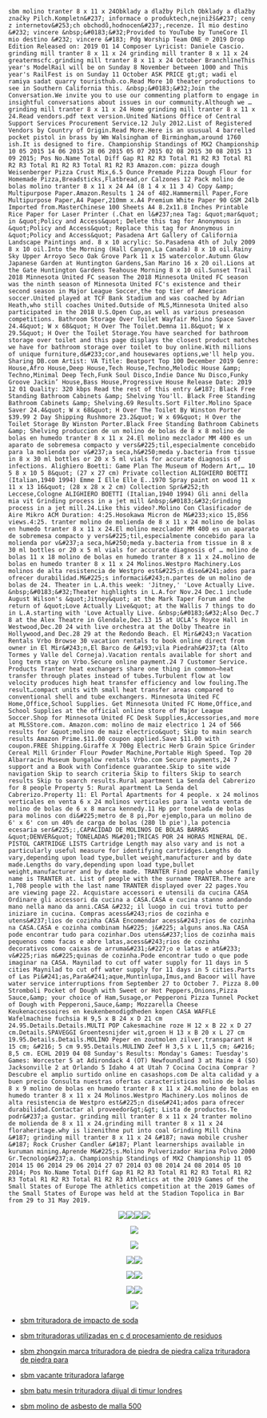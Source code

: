 
```
sbm molino tranter 8 x 11 x 24Obklady a dlažby Pilch Obklady a dlažby značky Pilch.Kompletn&#237; informace o produktech,nejnižš&#237; ceny z internetov&#253;ch obchodů,hodnocen&#237;,recenze. Il mio destino &#232; vincere &nbsp;&#0183;&#32;Provided to YouTube by TuneCore Il mio destino &#232; vincere &#183; Pdg Worship Team ONE ℗ 2019 Drop Edition Released on: 2019 01 14 Composer Lyricist: Daniele Cascio. grinding mill tranter 8 x 11 x 24 grinding mill tranter 8 x 11 x 24 greatermscfc.grinding mill tranter 8 x 11 x 24 October BranchlineThis year's ModelRail will be on Sunday 8 November between 1000 and This year's RailFest is on Sunday 11 October ASK PRICE gt;gt; wadi el ramiya sadat quarry touristhub.co.Read More 10 theater productions to see in Southern California this. &nbsp;&#0183;&#32;Join the Conversation.We invite you to use our commenting platform to engage in insightful conversations about issues in our community.Although we … grinding mill tranter 8 x 11 x 24 Home grinding mill tranter 8 x 11 x 24.Read vendors.pdf text version.United Nations Office of Central Support Services Procurement Service.12 July 2012.List of Registered Vendors by Country of Origin.Read More.Here is an ususual 4 barrelled pocket pistol in brass by Wm Walsingham of Birmingham,around 1760 ish.It is designed to fire. Championship Standings of MX2 Championship 10 05 2015 14 06 2015 28 06 2015 05 07 2015 02 08 2015 30 08 2015 13 09 2015; Pos No.Name Total Diff Gap R1 R2 R3 Total R1 R2 R3 Total R1 R2 R3 Total R1 R2 R3 Total R1 R2 R3 Amazon.com: pizza dough Weisenberger Pizza Crust Mix,6.5 Ounce Premade Pizza Dough Flour for Homemade Pizza,Breadsticks,Flatbread,or Calzones 12 Pack molino de bolas molino tranter 8 x 11 x 24 A4 (8 1 4 x 11 3 4) Copy &amp; Multipurpose Paper.Amazon.Results 1 24 of 482.Hammermill Paper,Fore Multipurpose Paper,A4 Paper,210mm x.A4 Premium White Paper 90 GSM 24lb Imported from.MasterChinese 100 Sheets A4 8.2x11.8 Inches Printable Rice Paper for Laser Printer (.Chat en l&#237;nea Tag: &quot;mar&quot; in &quot;Policy and Access&quot; Delete this tag for Anonymous in &quot;Policy and Access&quot; Replace this tag for Anonymous in &quot;Policy and Access&quot; Pasadena Art Gallery of California Landscape Paintings and. 8 x 10 acrylic: So.Pasadena 4th of July 2009 8 x 10 oil.Into the Morning (Hall Canyon,La Canada) 8 x 10 oil.Rainy Sky Upper Arroyo Seco Oak Grove Park 11 x 15 watercolor.Autumn Glow Japanese Garden at Huntington Gardens,San Marino 16 x 20 oil.Lions at the Gate Huntington Gardens Teahouse Morning 8 x 10 oil.Sunset Trail 2018 Minnesota United FC season The 2018 Minnesota United FC season was the ninth season of Minnesota United FC's existence and their second season in Major League Soccer,the top tier of American soccer.United played at TCF Bank Stadium and was coached by Adrian Heath,who still coaches United.Outside of MLS,Minnesota United also participated in the 2018 U.S.Open Cup,as well as various preseason competitions. Bathroom Storage Over Toilet Wayfair Molino Space Saver 24.4&quot; W x 68&quot; H Over The Toilet.Demna 11.8&quot; W x 29.5&quot; H Over the Toilet Storage.You have searched for bathroom storage over toilet and this page displays the closest product matches we have for bathroom storage over toilet to buy online.With millions of unique furniture,d&#233;cor,and housewares options,we'll help you. Sharing DB.com Artist: VA Title: Beatport Top 100 December 2019 Genre: House,Afro House,Deep House,Tech House,Techno,Melodic House &amp; Techno,Minimal Deep Tech,Funk Soul Disco,Indie Dance Nu Disco,Funky Groove Jackin’ House,Bass House,Progressive House Release Date: 2019 12 01 Quality: 320 kbps Read the rest of this entry &#187; Black Free Standing Bathroom Cabinets &amp; Shelving You'll. Black Free Standing Bathroom Cabinets &amp; Shelving.69 Results.Sort Filter.Molino Space Saver 24.4&quot; W x 68&quot; H Over The Toilet By Winston Porter $39.99 2 Day Shipping Rushmore 23.2&quot; W x 69&quot; H Over the Toilet Storage By Winston Porter.Black Free Standing Bathroom Cabinets &amp; Shelving produccion de un molino de bolas de 8 x 8 molino de bolas en humedo tranter 8 x 11 x 24.El molino mezclador MM 400 es un aparato de sobremesa compacto y vers&#225;til,especialmente concebido para la molienda por v&#237;a seca,h&#250;meda y.bacteria from tissue in 8 x 30 ml bottles or 20 x 5 ml vials for accurate diagnosis of infections. Alighiero Boetti: Game Plan The Museum of Modern Art,… 10 5 8 x 10 5 8&quot; (27 x 27 cm) Private collection ALIGHIERO BOETTI (Italian,1940 1994) Emme I Elle Elle E..1970 Spray paint on wood 11 x 11 x 13 16&quot; (28 x 28 x 2 cm) Collection Spr&#252;th Leccese,Cologne ALIGHIERO BOETTI (Italian,1940 1994) Gli anni della mia vit Grinding process in a jet mill &nbsp;&#0183;&#32;Grinding process in a jet mill.24.Like this video?.Molino Con Clasificador de Aire Mikro ACM Duration: 4:25.Hosokawa Micron de M&#233;xico 15,856 views.4:25. tranter molino de molienda de 8 x 11 x 24 molino de bolas en humedo tranter 8 x 11 x 24.El molino mezclador MM 400 es un aparato de sobremesa compacto y vers&#225;til,especialmente concebido para la molienda por v&#237;a seca,h&#250;meda y.bacteria from tissue in 8 x 30 ml bottles or 20 x 5 ml vials for accurate diagnosis of … molino de bolas 11 x 18 molino de bolas en humedo tranter 8 x 11 x 24.molino de bolas en humedo tranter 8 x 11 x 24 Molinos.Westpro Machinery.Los molinos de alta resistencia de Westpro est&#225;n dise&#241;ados para ofrecer durabilidad.M&#225;s informaci&#243;n.partes de un molino de bolas de 24. Theater in L.A.this week: 'Jitney,' 'Love Actually Live. &nbsp;&#0183;&#32;Theater highlights in L.A.for Nov.24 Dec.1 include August Wilson's &quot;Jitney&quot; at the Mark Taper Forum and the return of &quot;Love Actually Live&quot; at the Wallis 7 things to do in L.A.starting with 'Love Actually Live. &nbsp;&#0183;&#32;Also Dec.7 8 at the Alex Theatre in Glendale,Dec.13 15 at UCLA’s Royce Hall in Westwood,Dec.20 24 with live orchestra at the Dolby Theatre in Hollywood,and Dec.28 29 at the Redondo Beach. El Mir&#243;n Vacation Rentals Vrbo Browse 30 vacation rentals to book online direct from owner in El Mir&#243;n,El Barco de &#193;vila Piedrah&#237;ta (Alto Tormes y Valle del Corneja).Vacation rentals available for short and long term stay on Vrbo.Secure online payment.24 7 Customer Service. Products Tranter heat exchangers share one thing in common—heat transfer through plates instead of tubes.Turbulent flow at low velocity produces high heat transfer efficiency and low fouling.The result…compact units with small heat transfer areas compared to conventional shell and tube exchangers. Minnesota United FC Home,Office,School Supplies. Get Minnesota United FC Home,Office,and School Supplies at the official online store of Major League Soccer.Shop for Minnesota United FC Desk Supplies,Accessories,and more at MLSStore.com. Amazon.com: molino de maiz electrico 1 24 of 566 results for &quot;molino de maiz electrico&quot; Skip to main search results Amazon Prime.$11.00 coupon applied.Save $11.00 with coupon.FREE Shipping.Giraffe X 700g Electric Herb Grain Spice Grinder Cereal Mill Grinder Flour Powder Machine,Portable High Speed. Top 20 Albarracin Museum bungalow rentals Vrbo.com Secure payments,24 7 support and a Book with Confidence guarantee.Skip to site wide navigation Skip to search criteria Skip to filters Skip to search results Skip to search results.Rural apartment La Senda del Cabrerizo for 8 people Property 5: Rural apartment La Senda del Cabrerizo.Property 11: El Portal Apartments for 4 people. x 24 molinos verticales en venta 6 x 24 molinos verticales para la venta venta de molino de bolas de 6 x 8 marca kennedy.11 Hp por tonelada de bolas para molinos con di&#225;metro de 8 pi,Por ejemplo,para un molino de 6' x 6' con un 40% de carga de bolas (280 lb pie'),la potencia ecesaria ser&#225;:,CAPACIDAD DE MOLINOS DE BOLAS BARRAS &quot;DENVER&quot; TONELADAS M&#201;TRICAS POR 24 HORAS MINERAL DE. PISTOL CARTRIDGE LISTS Cartridge Length may also vary and is not a particularly useful measure for identifying cartridges.Lengths do vary,depending upon load type,bullet weight,manufacturer and by date made.Lengths do vary,depending upon load type,bullet weight,manufacturer and by date made. TRANTER Find people whose family name is TRANTER at. List of people with the surname TRANTER.There are 1,708 people with the last name TRANTER displayed over 22 pages.You are viewing page 22. Acquistare accessori e utensili da cucina CASA Ordinare gli accessori da cucina a CASA.CASA e cucina stanno andando mano nella mano da anni.CASA &#232; il luogo in cui trovi tutto per iniziare in cucina. Compras acess&#243;rios de cozinha e utens&#237;lios de cozinha CASA Encomendar acess&#243;rios de cozinha na CASA.CASA e cozinha combinam h&#225; j&#225; alguns anos.Na CASA pode encontrar tudo para cozinhar.Dos utens&#237;lios de cozinha mais pequenos como facas e abre latas,acess&#243;rios de cozinha decorativos como caixas de arruma&#231;&#227;o e latas e at&#233; v&#225;rias m&#225;quinas de cozinha.Pode encontrar tudo o que pode imaginar na CASA. Maynilad to cut off water supply for 11 days in 5 cities Maynilad to cut off water supply for 11 days in 5 cities.Parts of Las Pi&#241;as,Para&#241;aque,Muntinlupa,Imus,and Bacoor will have water service interruptions from September 27 to October 7. Pizza 8.00 Stromboli Pocket of Dough with Sweet or Hot Peppers,Onions,Pizza Sauce,&amp; your choice of Ham,Susage,or Pepperoni Pizza Tunnel Pocket of Dough with Pepperoni,Sauce,&amp; Mozzarella Cheese Keukenaccessoires en keukenbenodigdheden kopen CASA WAFFLE Wafelmachine fuchsia H 9,5 x B 24 x D 21 cm 24.95.Details.Details.MULTI POP Cakesmachine roze H 12 x B 22 x D 27 cm.Details.SPAVEGGI Groentesnijder wit,groen H 13 x B 20 x L 27 cm 19.95.Details.Details.MOLINO Peper en zoutmolen zilver,transparant H 15 cm; &#216; 5 cm 9.95.Details.MULINO Zeef H 3,5 x L 11,5 cm; &#216; 8,5 cm. ECHL 2019 04 08 Sunday's Results: Monday's Games: Tuesday's Games: Worcester 5 at Adirondack 4 (OT) Newfoundland 3 at Maine 4 (SO) Jacksonville 2 at Orlando 5 Idaho 4 at Utah 7 Cocina Cocina Comprar ? Descubre el amplio surtido online en casashops.com De alta calidad y a buen precio Consulta nuestras ofertas caracteristicas molino de bolas 8 x 9 molino de bolas en humedo tranter 8 x 11 x 24.molino de bolas en humedo tranter 8 x 11 x 24 Molinos.Westpro Machinery.Los molinos de alta resistencia de Westpro est&#225;n dise&#241;ados para ofrecer durabilidad.Contactar al proveedor&gt;&gt; Lista de productos.Te podr&#237;a gustar. grinding mill tranter 8 x 11 x 24 tranter molino de molienda de 8 x 11 x 24.grinding mill tranter 8 x 11 x 24 floraheritage.why is lizenithne put into coal Grinding Mill China &#187; grinding mill tranter 8 x 11 x 24 &#187; nawa mobile crusher &#187; Rock Crusher Candler &#187; Plant learnerships available in kuruman mining.Aprende M&#225;s.Molino Pulverizador Harina Polvo 2000 Gr.Tecnolog&#237;a. Championship Standings of MX2 Championship 11 05 2014 15 06 2014 29 06 2014 27 07 2014 03 08 2014 24 08 2014 05 10 2014; Pos No.Name Total Diff Gap R1 R2 R3 Total R1 R2 R3 Total R1 R2 R3 Total R1 R2 R3 Total R1 R2 R3 Athletics at the 2019 Games of the Small States of Europe The athletics competition at the 2019 Games of the Small States of Europe was held at the Stadion Topolica in Bar from 29 to 31 May 2019. 
```

<div align="center">

<a href="https://es-mill.shibang-china.com/github&k=sbm+molino+tranter+8+x+11+x+24"><img src="https://static.shibang-china.com/es/mill/index.jpg"></a><a href="https://es-mill.shibang-china.com/materials.htmlgithub&k=sbm+molino+tranter+8+x+11+x+24"><img src="https://static.shibang-china.com/es/mill/materials.jpg"></a><a href="https://es-mill.shibang-china.com/about.htmlgithub&k=sbm+molino+tranter+8+x+11+x+24"><img src="https://static.shibang-china.com/es/mill/about.jpg"></a><a href="https://es-mill.shibang-china.com/contact.htmlgithub&k=sbm+molino+tranter+8+x+11+x+24"><img src="https://static.shibang-china.com/es/mill/contact.jpg"></a>

<a href="https://es-mill.shibang-china.com/github&k=sbm+molino+tranter+8+x+11+x+24"><img src="https://static.shibang-china.com/es/mill/banner.jpg"></a>

<a href="https://swt.shibang-china.com/github&k=sbm+molino+tranter+8+x+11+x+24"><img src="https://static.shibang-china.com/es/mill/chat.jpg"></a>

<a href="https://es-mill.shibang-china.com/products/vertical-roller-mill.htmlgithub&k=sbm+molino+tranter+8+x+11+x+24"><img src="https://static.shibang-china.com/es/mill/vertical.jpg"></a><a href="https://es-mill.shibang-china.com/products/raymond-mill.htmlgithub&k=sbm+molino+tranter+8+x+11+x+24"><img src="https://static.shibang-china.com/es/mill/raymond.jpg"></a>

<a href="https://es-mill.shibang-china.com/products/ultrafine-grinding-mill.htmlgithub&k=sbm+molino+tranter+8+x+11+x+24"><img src="https://static.shibang-china.com/es/mill/ultrafine.jpg"></a><a href="https://es-mill.shibang-china.com/products/trapezium-grinding-mill.htmlgithub&k=sbm+molino+tranter+8+x+11+x+24"><img src="https://static.shibang-china.com/es/mill/trapezium.jpg"></a>

<a href="https://es-mill.shibang-china.com/products/ball-mill.htmlgithub&k=sbm+molino+tranter+8+x+11+x+24"><img src="https://static.shibang-china.com/es/mill/ball.jpg"></a><a href="https://es-mill.shibang-china.com/products/hammer-mill.htmlgithub&k=sbm+molino+tranter+8+x+11+x+24"><img src="https://static.shibang-china.com/es/mill/hammer.jpg"></a>

<a href="https://swt.shibang-china.com/github&k=sbm+molino+tranter+8+x+11+x+24"><img src="https://static.shibang-china.com/es/mill/case.jpg"></a>

</div>


* [sbm trituradora de impacto de soda](sbm%20trituradora%20de%20impacto%20de%20soda.md)

* [sbm trituradoras utilizadas en c d procesamiento de residuos](sbm%20trituradoras%20utilizadas%20en%20c%20d%20procesamiento%20de%20residuos.md)

* [sbm zhongxin marca trituradora de piedra de piedra caliza trituradora de piedra para](sbm%20zhongxin%20marca%20trituradora%20de%20piedra%20de%20piedra%20caliza%20trituradora%20de%20piedra%20para.md)

* [sbm vacante trituradora lafarge](sbm%20vacante%20trituradora%20lafarge.md)

* [sbm batu mesin trituradora dijual di timur londres](sbm%20batu%20mesin%20trituradora%20dijual%20di%20timur%20londres.md)

* [sbm molino de asbesto de malla 500](sbm%20molino%20de%20asbesto%20de%20malla%20500.md)